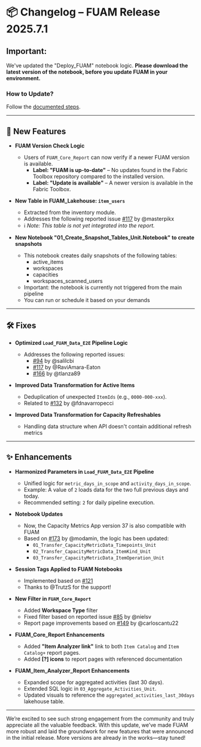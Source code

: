 
# 📦 Changelog – FUAM Release 2025.7.1


## Important:
We've updated the "Deploy_FUAM" notebook logic. 
**Please download the latest version of the notebook, before you update FUAM in your environment.**

### How to Update?
Follow the [documented steps](/monitoring/fabric-unified-admin-monitoring/how-to/How_to_update_FUAM.md).

---

## 🚀 New Features

- **FUAM Version Check Logic**
  - Users of `FUAM_Core_Report` can now verify if a newer FUAM version is available.
    - **Label: "FUAM is up-to-date"** – No updates found in the Fabric Toolbox repository compared to the installed version.
    - **Label: "Update is available"** – A newer version is available in the Fabric Toolbox.

- **New Table in FUAM_Lakehouse: `item_users`**
  - Extracted from the inventory module.
  - Addresses the following reported issue [#117](https://github.com/microsoft/fabric-toolbox/issues/117) by @masterpikx 
  - ℹ️ *Note: This table is not yet integrated into the report.*

- **New Notebook "01_Create_Snapshot_Tables_Unit.Notebook" to create snapshots**
    - This notebook creates daily snapshots of the following tables:
        - active_items
        - workspaces
        - capacities
        - workspaces_scanned_users
    - Important: the notebook is currently not triggered from the main pipeline
    - You can run or schedule it based on your demands

---

## 🛠 Fixes

- **Optimized `Load_FUAM_Data_E2E` Pipeline Logic**
  - Addresses the following reported issues:
    - [#94](https://github.com/microsoft/fabric-toolbox/issues/94) by @salilcbi  
    - [#117](https://github.com/microsoft/fabric-toolbox/issues/117) by @RaviAmara-Eaton  
    - [#166](https://github.com/microsoft/fabric-toolbox/issues/166) by @tlanza89  

- **Improved Data Transformation for Active Items**
  - Deduplication of unexpected `ItemIds` (e.g., `0000-000-xxx`).
  - Related to [#132](https://github.com/microsoft/fabric-toolbox/issues/132) by @fdnavarropecci


- **Improved Data Transformation for Capacity Refreshables**
  - Handling data structure when API doesn't contain additional refresh metrics

---

## ✨ Enhancements

- **Harmonized Parameters in `Load_FUAM_Data_E2E` Pipeline**
  - Unified logic for `metric_days_in_scope` and `activity_days_in_scope`.
  - Example: A value of `2` loads data for the two full previous days and today.
  - Recommended setting: `2` for daily pipeline execution.

- **Notebook Updates**  
    - Now, the Capacity Metrics App version 37 is also compatible with FUAM
  - Based on [#173](https://github.com/microsoft/fabric-toolbox/issues/173) by @modamin, the logic has been updated:
    - `01_Transfer_CapacityMetricData_Timepoints_Unit`  
    - `02_Transfer_CapacityMetricData_ItemKind_Unit`  
    - `03_Transfer_CapacityMetricData_ItemOperation_Unit`  

- **Session Tags Applied to FUAM Notebooks**
  - Implemented based on [#121](https://github.com/microsoft/fabric-toolbox/issues/121)
  - Thanks to @TrutzS for the support!

- **New Filter in `FUAM_Core_Report`**
  - Added **Workspace Type** filter  
  - Fixed filter based on reported issue [#85](https://github.com/microsoft/fabric-toolbox/issues/85) by @nielsv
  - Report page improvements based on [#149](https://github.com/microsoft/fabric-toolbox/issues/149) by @carloscantu22

- **FUAM_Core_Report Enhancements**
  - Added **"Item Analyzer link"** link to both `Item Catalog` and `Item Catalog+` report pages.
  - Added **[?] icons** to report pages with referenced documentation

- **FUAM_Item_Analyzer_Report Enhancements**
  - Expanded scope for aggregated activities (last 30 days).
  - Extended SQL logic in `03_Aggregate_Activities_Unit`.
  - Updated visuals to reference the `aggregated_activities_last_30days` lakehouse table.


---


We’re excited to see such strong engagement from the community and truly appreciate all the valuable feedback. With this update, we’ve made FUAM more robust and laid the groundwork for new features that were announced in the initial release. More versions are already in the works—stay tuned!
